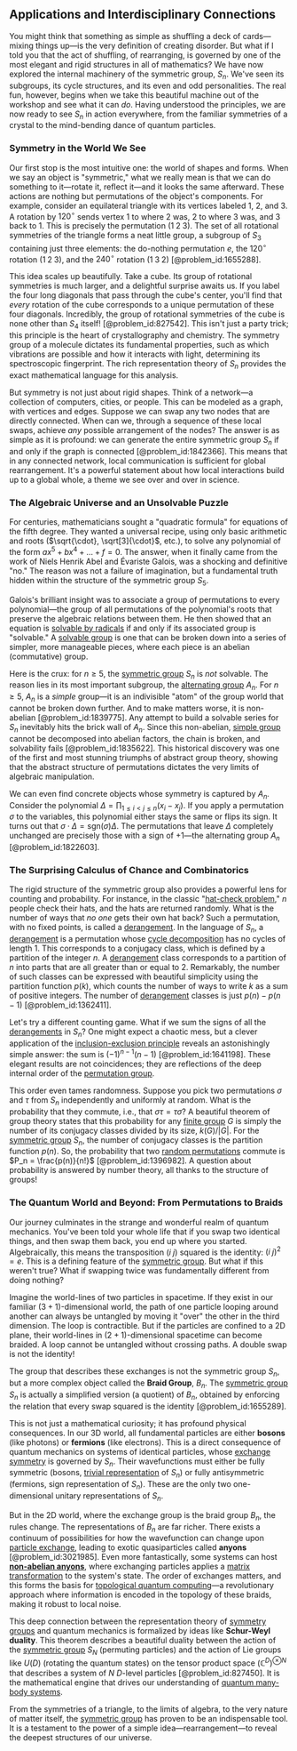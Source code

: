 ## Applications and Interdisciplinary Connections

You might think that something as simple as shuffling a deck of cards—mixing things up—is the very definition of creating disorder. But what if I told you that the act of shuffling, of rearranging, is governed by one of the most elegant and rigid structures in all of mathematics? We have now explored the internal machinery of the symmetric group, $S_n$. We've seen its subgroups, its cycle structures, and its even and odd personalities. The real fun, however, begins when we take this beautiful machine out of the workshop and see what it can *do*. Having understood the principles, we are now ready to see $S_n$ in action everywhere, from the familiar symmetries of a crystal to the mind-bending dance of quantum particles.

### Symmetry in the World We See

Our first stop is the most intuitive one: the world of shapes and forms. When we say an object is "symmetric," what we really mean is that we can do something to it—rotate it, reflect it—and it looks the same afterward. These actions are nothing but permutations of the object's components. For example, consider an equilateral triangle with its vertices labeled 1, 2, and 3. A rotation by $120^\circ$ sends vertex 1 to where 2 was, 2 to where 3 was, and 3 back to 1. This is precisely the permutation $(1\; 2\; 3)$. The set of all rotational symmetries of the triangle forms a neat little group, a subgroup of $S_3$ containing just three elements: the do-nothing permutation $e$, the $120^\circ$ rotation $(1\; 2\; 3)$, and the $240^\circ$ rotation $(1\; 3\; 2)$ [@problem_id:1655288].

This idea scales up beautifully. Take a cube. Its group of rotational symmetries is much larger, and a delightful surprise awaits us. If you label the four long diagonals that pass through the cube's center, you'll find that *every* rotation of the cube corresponds to a unique permutation of these four diagonals. Incredibly, the group of rotational symmetries of the cube is none other than $S_4$ itself! [@problem_id:827542]. This isn't just a party trick; this principle is the heart of crystallography and chemistry. The symmetry group of a molecule dictates its fundamental properties, such as which vibrations are possible and how it interacts with light, determining its spectroscopic fingerprint. The rich representation theory of $S_n$ provides the exact mathematical language for this analysis.

But symmetry is not just about rigid shapes. Think of a network—a collection of computers, cities, or people. This can be modeled as a graph, with vertices and edges. Suppose we can swap any two nodes that are directly connected. When can we, through a sequence of these local swaps, achieve *any* possible arrangement of the nodes? The answer is as simple as it is profound: we can generate the entire symmetric group $S_n$ if and only if the graph is connected [@problem_id:1842366]. This means that in any connected network, local communication is sufficient for global rearrangement. It's a powerful statement about how local interactions build up to a global whole, a theme we see over and over in science.

### The Algebraic Universe and an Unsolvable Puzzle

For centuries, mathematicians sought a "quadratic formula" for equations of the fifth degree. They wanted a universal recipe, using only basic arithmetic and roots ($\sqrt{\cdot}, \sqrt[3]{\cdot}$, etc.), to solve any polynomial of the form $ax^5 + bx^4 + \dots + f = 0$. The answer, when it finally came from the work of Niels Henrik Abel and Évariste Galois, was a shocking and definitive "no." The reason was not a failure of imagination, but a fundamental truth hidden within the structure of the symmetric group $S_5$.

Galois's brilliant insight was to associate a group of permutations to every polynomial—the group of all permutations of the polynomial's roots that preserve the algebraic relations between them. He then showed that an equation is [solvable by radicals](@article_id:154115) if and only if its associated group is "solvable." A [solvable group](@article_id:147064) is one that can be broken down into a series of simpler, more manageable pieces, where each piece is an abelian (commutative) group.

Here is the crux: for $n \ge 5$, the [symmetric group](@article_id:141761) $S_n$ is *not* solvable. The reason lies in its most important subgroup, the [alternating group](@article_id:140005) $A_n$. For $n \ge 5$, $A_n$ is a *simple* group—it is an indivisible "atom" of the group world that cannot be broken down further. And to make matters worse, it is non-abelian [@problem_id:1839775]. Any attempt to build a solvable series for $S_n$ inevitably hits the brick wall of $A_n$. Since this non-abelian, [simple group](@article_id:147120) cannot be decomposed into abelian factors, the chain is broken, and solvability fails [@problem_id:1835622]. This historical discovery was one of the first and most stunning triumphs of abstract group theory, showing that the abstract structure of permutations dictates the very limits of algebraic manipulation.

We can even find concrete objects whose symmetry is captured by $A_n$. Consider the polynomial $\Delta = \prod_{1 \le i \lt j \le n} (x_i - x_j)$. If you apply a permutation $\sigma$ to the variables, this polynomial either stays the same or flips its sign. It turns out that $\sigma \cdot \Delta = \text{sgn}(\sigma) \Delta$. The permutations that leave $\Delta$ completely unchanged are precisely those with a sign of $+1$—the alternating group $A_n$ [@problem_id:1822603].

### The Surprising Calculus of Chance and Combinatorics

The rigid structure of the symmetric group also provides a powerful lens for counting and probability. For instance, in the classic "[hat-check problem](@article_id:181517)," $n$ people check their hats, and the hats are returned randomly. What is the number of ways that *no one* gets their own hat back? Such a permutation, with no fixed points, is called a [derangement](@article_id:189773). In the language of $S_n$, a [derangement](@article_id:189773) is a permutation whose [cycle decomposition](@article_id:144774) has no cycles of length 1. This corresponds to a conjugacy class, which is defined by a partition of the integer $n$. A [derangement](@article_id:189773) class corresponds to a partition of $n$ into parts that are all greater than or equal to 2. Remarkably, the number of such classes can be expressed with beautiful simplicity using the partition function $p(k)$, which counts the number of ways to write $k$ as a sum of positive integers. The number of [derangement](@article_id:189773) classes is just $p(n) - p(n-1)$ [@problem_id:1362411].

Let's try a different counting game. What if we sum the signs of all the [derangements](@article_id:147046) in $S_n$? One might expect a chaotic mess, but a clever application of the [inclusion-exclusion principle](@article_id:263571) reveals an astonishingly simple answer: the sum is $(-1)^{n-1}(n-1)$ [@problem_id:1641198]. These elegant results are not coincidences; they are reflections of the deep internal order of the [permutation group](@article_id:145654).

This order even tames randomness. Suppose you pick two permutations $\sigma$ and $\tau$ from $S_n$ independently and uniformly at random. What is the probability that they commute, i.e., that $\sigma \tau = \tau \sigma$? A beautiful theorem of group theory states that this probability for any [finite group](@article_id:151262) $G$ is simply the number of its conjugacy classes divided by its size, $k(G)/|G|$. For the [symmetric group](@article_id:141761) $S_n$, the number of conjugacy classes is the partition function $p(n)$. So, the probability that two [random permutations](@article_id:268333) commute is $P_n = \frac{p(n)}{n!}$ [@problem_id:1396982]. A question about probability is answered by number theory, all thanks to the structure of groups!

### The Quantum World and Beyond: From Permutations to Braids

Our journey culminates in the strange and wonderful realm of quantum mechanics. You've been told your whole life that if you swap two identical things, and then swap them back, you end up where you started. Algebraically, this means the transposition $(i\; j)$ squared is the identity: $(i\; j)^2 = e$. This is a defining feature of the [symmetric group](@article_id:141761). But what if this weren't true? What if swapping twice was fundamentally different from doing nothing?

Imagine the world-lines of two particles in spacetime. If they exist in our familiar $(3+1)$-dimensional world, the path of one particle looping around another can always be untangled by moving it "over" the other in the third dimension. The loop is contractible. But if the particles are confined to a 2D plane, their world-lines in $(2+1)$-dimensional spacetime can become braided. A loop cannot be untangled without crossing paths. A double swap is not the identity!

The group that describes these exchanges is not the symmetric group $S_n$, but a more complex object called the **Braid Group**, $B_n$. The [symmetric group](@article_id:141761) $S_n$ is actually a simplified version (a quotient) of $B_n$, obtained by enforcing the relation that every swap squared is the identity [@problem_id:1655289].

This is not just a mathematical curiosity; it has profound physical consequences. In our 3D world, all fundamental particles are either **bosons** (like photons) or **fermions** (like electrons). This is a direct consequence of quantum mechanics on systems of identical particles, whose [exchange symmetry](@article_id:151398) is governed by $S_n$. Their wavefunctions must either be fully symmetric (bosons, [trivial representation](@article_id:140863) of $S_n$) or fully antisymmetric (fermions, sign representation of $S_n$). These are the only two one-dimensional unitary representations of $S_n$.

But in the 2D world, where the exchange group is the braid group $B_n$, the rules change. The representations of $B_n$ are far richer. There exists a continuum of possibilities for how the wavefunction can change upon [particle exchange](@article_id:154416), leading to exotic quasiparticles called **anyons** [@problem_id:3021985]. Even more fantastically, some systems can host **[non-abelian anyons](@article_id:136446)**, where exchanging particles applies a [matrix transformation](@article_id:151128) to the system's state. The order of exchanges matters, and this forms the basis for [topological quantum computing](@article_id:138166)—a revolutionary approach where information is encoded in the topology of these braids, making it robust to local noise.

This deep connection between the representation theory of [symmetry groups](@article_id:145589) and quantum mechanics is formalized by ideas like **Schur-Weyl duality**. This theorem describes a beautiful duality between the action of the [symmetric group](@article_id:141761) $S_N$ (permuting particles) and the action of Lie groups like $U(D)$ (rotating the quantum states) on the tensor product space $(\mathbb{C}^D)^{\otimes N}$ that describes a system of $N$ $D$-level particles [@problem_id:827450]. It is the mathematical engine that drives our understanding of [quantum many-body systems](@article_id:140727).

From the symmetries of a triangle, to the limits of algebra, to the very nature of matter itself, the [symmetric group](@article_id:141761) has proven to be an indispensable tool. It is a testament to the power of a simple idea—rearrangement—to reveal the deepest structures of our universe.